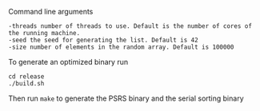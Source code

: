 
Command line arguments

```
-threads number of threads to use. Default is the number of cores of the running machine.
-seed the seed for generating the list. Default is 42
-size number of elements in the random array. Default is 100000

```

To generate an optimized binary run
```
cd release
./build.sh
```

Then run `make` to generate the PSRS binary and the serial sorting binary
